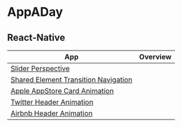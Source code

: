 # AppADay

## React-Native
| App  | Overview |
| ------------- | ------------- |
| [Slider Perspective](/ReactNative/screens/Slider-Perspective)  |   |
| [Shared Element Transition Navigation](/ReactNative/screens/Shared-Element-Transition-Navigation)  |   |
| [Apple AppStore Card Animation](/ReactNative/screens/Apple-AppStore-Card-Animation)  |   |
| [Twitter Header Animation](/ReactNative/screens/Twitter-Header-Animation)  |   |
| [Airbnb Header Animation](/ReactNative/screens/Airbnb-Header-Animation)  |   |

